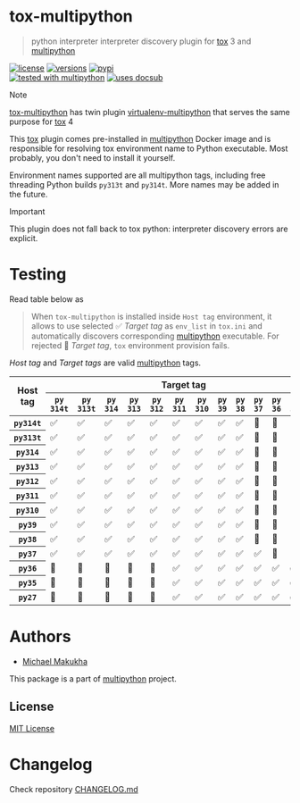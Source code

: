 # tox-multipython
> python interpreter interpreter discovery plugin for [tox](https://tox.wiki) 3 and [multipython](https://github.com/makukha/multipython)

[![license](https://img.shields.io/github/license/makukha/tox-multipython.svg)](https://github.com/makukha/tox-multipython/blob/main/LICENSE)
[![versions](https://img.shields.io/pypi/pyversions/tox-multipython.svg)](https://pypi.org/project/tox-multipython)
[![pypi](https://img.shields.io/pypi/v/tox-multipython.svg#v0.1.0)](https://pypi.python.org/pypi/tox-multipython)  
[![tested with multipython](https://img.shields.io/badge/tested_with-multipython-x)](https://github.com/makukha/multipython)
[![uses docsub](https://img.shields.io/badge/uses-docsub-royalblue)
](https://github.com/makukha/docsub)

> [!NOTE]
> [tox-multipython]() has twin plugin [virtualenv-multipython](https://github.com/makukha/virtualenv-multipython) that serves the same purpose for [tox](https://tox.wiki) 4

This [tox](https://tox.wiki) plugin comes pre-installed in [multipython](https://hub.docker.com/r/makukha/multipython) Docker image and is responsible for resolving tox environment name to Python executable. Most probably, you don't need to install it yourself.

Environment names supported are all multipython tags, including free threading Python builds `py313t` and `py314t`. More names may be added in the future.

> [!IMPORTANT]
> This plugin does not fall back to tox python: interpreter discovery errors are explicit.

# Testing

Read table below as

> When `tox-multipython` is installed inside `Host tag` environment, it allows to use selected ✅ *Target tag* as `env_list` in `tox.ini` and automatically discovers corresponding [multipython](https://hub.docker.com/r/makukha/multipython) executable. For rejected 🚫 *Target tag*, `tox` environment provision fails.

*Host tag* and *Target tags* are valid [multipython](https://hub.docker.com/r/makukha/multipython) tags.

<table>
<thead>
<tr>
    <th rowspan="2">Host tag</th>
    <th colspan="13">Target tag</th>
</tr>
<tr>
    <th><code>py</code><br/><code>314t</code></th>
    <th><code>py</code><br/><code>313t</code></th>
    <th><code>py</code><br/><code>314</code></th>
    <th><code>py</code><br/><code>313</code></th>
    <th><code>py</code><br/><code>312</code></th>
    <th><code>py</code><br/><code>311</code></th>
    <th><code>py</code><br/><code>310</code></th>
    <th><code>py</code><br/><code>39</code></th>
    <th><code>py</code><br/><code>38</code></th>
    <th><code>py</code><br/><code>37</code></th>
    <th><code>py</code><br/><code>36</code></th>
    <th><code>py</code><br/><code>35</code></th>
    <th><code>py</code><br/><code>27</code></th>
</tr>
</thead>
<tbody>
<!-- docsub: begin -->
<!-- docsub: exec bash .dev/gen-tests-summary.sh -->
<tr><th><code>py314t</code></th> <td>✅</td> <td>✅</td> <td>✅</td> <td>✅</td> <td>✅</td> <td>✅</td> <td>✅</td> <td>✅</td> <td>✅</td> <td>🚫</td> <td>🚫</td> <td>🚫</td> <td>🚫</td></tr>
<tr><th><code>py313t</code></th> <td>✅</td> <td>✅</td> <td>✅</td> <td>✅</td> <td>✅</td> <td>✅</td> <td>✅</td> <td>✅</td> <td>✅</td> <td>🚫</td> <td>🚫</td> <td>🚫</td> <td>🚫</td></tr>
<tr><th><code>py314</code></th> <td>✅</td> <td>✅</td> <td>✅</td> <td>✅</td> <td>✅</td> <td>✅</td> <td>✅</td> <td>✅</td> <td>✅</td> <td>🚫</td> <td>🚫</td> <td>🚫</td> <td>🚫</td></tr>
<tr><th><code>py313</code></th> <td>✅</td> <td>✅</td> <td>✅</td> <td>✅</td> <td>✅</td> <td>✅</td> <td>✅</td> <td>✅</td> <td>✅</td> <td>🚫</td> <td>🚫</td> <td>🚫</td> <td>🚫</td></tr>
<tr><th><code>py312</code></th> <td>✅</td> <td>✅</td> <td>✅</td> <td>✅</td> <td>✅</td> <td>✅</td> <td>✅</td> <td>✅</td> <td>✅</td> <td>🚫</td> <td>🚫</td> <td>🚫</td> <td>🚫</td></tr>
<tr><th><code>py311</code></th> <td>✅</td> <td>✅</td> <td>✅</td> <td>✅</td> <td>✅</td> <td>✅</td> <td>✅</td> <td>✅</td> <td>✅</td> <td>🚫</td> <td>🚫</td> <td>🚫</td> <td>🚫</td></tr>
<tr><th><code>py310</code></th> <td>✅</td> <td>✅</td> <td>✅</td> <td>✅</td> <td>✅</td> <td>✅</td> <td>✅</td> <td>✅</td> <td>✅</td> <td>🚫</td> <td>🚫</td> <td>🚫</td> <td>🚫</td></tr>
<tr><th><code>py39</code></th> <td>✅</td> <td>✅</td> <td>✅</td> <td>✅</td> <td>✅</td> <td>✅</td> <td>✅</td> <td>✅</td> <td>✅</td> <td>🚫</td> <td>🚫</td> <td>🚫</td> <td>🚫</td></tr>
<tr><th><code>py38</code></th> <td>✅</td> <td>✅</td> <td>✅</td> <td>✅</td> <td>✅</td> <td>✅</td> <td>✅</td> <td>✅</td> <td>✅</td> <td>🚫</td> <td>🚫</td> <td>🚫</td> <td>🚫</td></tr>
<tr><th><code>py37</code></th> <td>✅</td> <td>✅</td> <td>✅</td> <td>✅</td> <td>✅</td> <td>✅</td> <td>✅</td> <td>✅</td> <td>✅</td> <td>✅</td> <td>🚫</td> <td>🚫</td> <td>🚫</td></tr>
<tr><th><code>py36</code></th> <td>🚫</td> <td>🚫</td> <td>🚫</td> <td>🚫</td> <td>🚫</td> <td>✅</td> <td>✅</td> <td>✅</td> <td>✅</td> <td>✅</td> <td>✅</td> <td>✅</td> <td>✅</td></tr>
<tr><th><code>py35</code></th> <td>🚫</td> <td>🚫</td> <td>🚫</td> <td>🚫</td> <td>🚫</td> <td>✅</td> <td>✅</td> <td>✅</td> <td>✅</td> <td>✅</td> <td>✅</td> <td>✅</td> <td>✅</td></tr>
<tr><th><code>py27</code></th> <td>🚫</td> <td>🚫</td> <td>🚫</td> <td>🚫</td> <td>🚫</td> <td>✅</td> <td>✅</td> <td>✅</td> <td>✅</td> <td>✅</td> <td>✅</td> <td>✅</td> <td>✅</td></tr>
<!-- docsub: end -->
</tbody>
</table>

# Authors

* [Michael Makukha](https://github.com/makukha)

This package is a part of [multipython](https://github.com/makukha/multipython) project.


## License

[MIT License](https://github.com/makukha/caseutil/blob/main/LICENSE)


# Changelog

Check repository [CHANGELOG.md](https://github.com/makukha/tox-multipython/tree/main/CHANGELOG.md)

